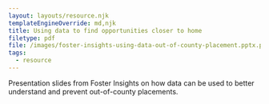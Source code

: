 ```yaml
---
layout: layouts/resource.njk
templateEngineOverride: md,njk
title: Using data to find opportunities closer to home
filetype: pdf
file: /images/foster-insights-using-data-out-of-county-placement.pptx.pdf
tags:
  - resource
---
```

Presentation slides from Foster Insights on how data can be used to better understand and prevent out-of-county placements.
